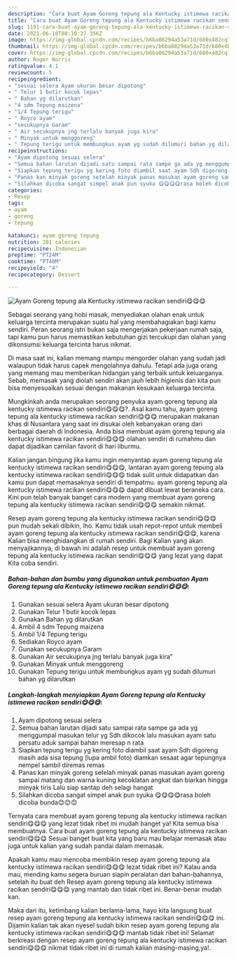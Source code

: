 ```yaml
---
description: "Cara buat Ayam Goreng tepung ala Kentucky istimewa racikan sendiri😋😋😋 Sederhana Untuk Jualan"
title: "Cara buat Ayam Goreng tepung ala Kentucky istimewa racikan sendiri😋😋😋 Sederhana Untuk Jualan"
slug: 1191-cara-buat-ayam-goreng-tepung-ala-kentucky-istimewa-racikan-sendiri-sederhana-untuk-jualan
date: 2021-06-10T08:10:27.356Z
image: https://img-global.cpcdn.com/recipes/b6ba08294a53a71d/680x482cq70/ayam-goreng-tepung-ala-kentucky-istimewa-racikan-sendiri😋😋😋-foto-resep-utama.jpg
thumbnail: https://img-global.cpcdn.com/recipes/b6ba08294a53a71d/680x482cq70/ayam-goreng-tepung-ala-kentucky-istimewa-racikan-sendiri😋😋😋-foto-resep-utama.jpg
cover: https://img-global.cpcdn.com/recipes/b6ba08294a53a71d/680x482cq70/ayam-goreng-tepung-ala-kentucky-istimewa-racikan-sendiri😋😋😋-foto-resep-utama.jpg
author: Roger Norris
ratingvalue: 4.1
reviewcount: 5
recipeingredient:
- "sesuai selera Ayam ukuran besar dipotong"
- " Telur 1 butir kocok lepas"
- " Bahan yg dilarutkan"
- "4 sdm Tepung maizena"
- "1/4 Tepung terigu"
- " Royco ayam"
- "secukupnya Garam"
- " Air secukupnya jng terlalu banyak juga kira"
- " Minyak untuk menggoreng"
- " Tepung terigu untuk membungkus ayam yg sudah dilumuri bahan yg dilarutkan"
recipeinstructions:
- "Ayam dipotong sesuai selera"
- "Semua bahan larutan dijadi satu sampai rata sampe ga ada yg menggumpal masukan telur yg Sdh dikocok lalu masukan ayam satu persatu aduk sampai bahan meresap n rata"
- "Siapkan tepung terigu yg kering foto diambil saat ayam Sdh digoreng masih ada sisa tepung (lupa ambil foto) diamkan sesaat agar tepungnya nempel sambil diremas remas"
- "Panas kan minyak goreng setelah minyak panas masukan ayam goreng sampai matang dan warna kuning kecoklatan angkat dan biarkan hingga minyak tiris Lalu siap santap deh selagi hangat"
- "Silahkan dicoba sangat simpel anak pun syuka 😋😋😋😋rasa boleh dicoba bunda😊😊😊"
categories:
- Resep
tags:
- ayam
- goreng
- tepung

katakunci: ayam goreng tepung 
nutrition: 281 calories
recipecuisine: Indonesian
preptime: "PT24M"
cooktime: "PT40M"
recipeyield: "4"
recipecategory: Dessert

---
```



![Ayam Goreng tepung ala Kentucky istimewa racikan sendiri😋😋😋](https://img-global.cpcdn.com/recipes/b6ba08294a53a71d/680x482cq70/ayam-goreng-tepung-ala-kentucky-istimewa-racikan-sendiri😋😋😋-foto-resep-utama.jpg)

Sebagai seorang yang hobi masak, menyediakan olahan enak untuk keluarga tercinta merupakan suatu hal yang membahagiakan bagi kamu sendiri. Peran seorang istri bukan saja mengerjakan pekerjaan rumah saja, tapi kamu pun harus memastikan kebutuhan gizi tercukupi dan olahan yang dikonsumsi keluarga tercinta harus nikmat.

Di masa  saat ini, kalian memang mampu mengorder olahan yang sudah jadi walaupun tidak harus capek mengolahnya dahulu. Tetapi ada juga orang yang memang mau memberikan hidangan yang terbaik untuk keluarganya. Sebab, memasak yang diolah sendiri akan jauh lebih higienis dan kita pun bisa menyesuaikan sesuai dengan makanan kesukaan keluarga tercinta. 



Mungkinkah anda merupakan seorang penyuka ayam goreng tepung ala kentucky istimewa racikan sendiri😋😋😋?. Asal kamu tahu, ayam goreng tepung ala kentucky istimewa racikan sendiri😋😋😋 merupakan makanan khas di Nusantara yang saat ini disukai oleh kebanyakan orang dari berbagai daerah di Indonesia. Anda bisa membuat ayam goreng tepung ala kentucky istimewa racikan sendiri😋😋😋 olahan sendiri di rumahmu dan dapat dijadikan camilan favorit di hari liburmu.

Kalian jangan bingung jika kamu ingin menyantap ayam goreng tepung ala kentucky istimewa racikan sendiri😋😋😋, lantaran ayam goreng tepung ala kentucky istimewa racikan sendiri😋😋😋 tidak sulit untuk didapatkan dan kamu pun dapat memasaknya sendiri di tempatmu. ayam goreng tepung ala kentucky istimewa racikan sendiri😋😋😋 dapat dibuat lewat beraneka cara. Kini pun telah banyak banget cara modern yang membuat ayam goreng tepung ala kentucky istimewa racikan sendiri😋😋😋 semakin nikmat.

Resep ayam goreng tepung ala kentucky istimewa racikan sendiri😋😋😋 pun mudah sekali dibikin, lho. Kamu tidak usah repot-repot untuk membeli ayam goreng tepung ala kentucky istimewa racikan sendiri😋😋😋, karena Kalian bisa menghidangkan di rumah sendiri. Bagi Kalian yang akan menyajikannya, di bawah ini adalah resep untuk membuat ayam goreng tepung ala kentucky istimewa racikan sendiri😋😋😋 yang lezat yang dapat Kita coba sendiri.

<!--inarticleads1-->

##### Bahan-bahan dan bumbu yang digunakan untuk pembuatan Ayam Goreng tepung ala Kentucky istimewa racikan sendiri😋😋😋:

1. Gunakan sesuai selera Ayam ukuran besar dipotong
1. Gunakan  Telur 1 butir kocok lepas
1. Gunakan  Bahan yg dilarutkan
1. Ambil 4 sdm Tepung maizena
1. Ambil 1/4 Tepung terigu
1. Sediakan  Royco ayam
1. Gunakan secukupnya Garam
1. Gunakan  Air secukupnya jng terlalu banyak juga kira”
1. Gunakan  Minyak untuk menggoreng
1. Gunakan  Tepung terigu untuk membungkus ayam yg sudah dilumuri bahan yg dilarutkan




<!--inarticleads2-->

##### Langkah-langkah menyiapkan Ayam Goreng tepung ala Kentucky istimewa racikan sendiri😋😋😋:

1. Ayam dipotong sesuai selera
1. Semua bahan larutan dijadi satu sampai rata sampe ga ada yg menggumpal masukan telur yg Sdh dikocok lalu masukan ayam satu persatu aduk sampai bahan meresap n rata
1. Siapkan tepung terigu yg kering foto diambil saat ayam Sdh digoreng masih ada sisa tepung (lupa ambil foto) diamkan sesaat agar tepungnya nempel sambil diremas remas
1. Panas kan minyak goreng setelah minyak panas masukan ayam goreng sampai matang dan warna kuning kecoklatan angkat dan biarkan hingga minyak tiris Lalu siap santap deh selagi hangat
1. Silahkan dicoba sangat simpel anak pun syuka 😋😋😋😋rasa boleh dicoba bunda😊😊😊




Ternyata cara membuat ayam goreng tepung ala kentucky istimewa racikan sendiri😋😋😋 yang lezat tidak ribet ini mudah banget ya! Kita semua bisa membuatnya. Cara buat ayam goreng tepung ala kentucky istimewa racikan sendiri😋😋😋 Sesuai banget buat kita yang baru mau belajar memasak atau juga untuk kalian yang sudah pandai dalam memasak.

Apakah kamu mau mencoba membikin resep ayam goreng tepung ala kentucky istimewa racikan sendiri😋😋😋 lezat tidak ribet ini? Kalau anda mau, mending kamu segera buruan siapin peralatan dan bahan-bahannya, setelah itu buat deh Resep ayam goreng tepung ala kentucky istimewa racikan sendiri😋😋😋 yang mantab dan tidak ribet ini. Benar-benar mudah kan. 

Maka dari itu, ketimbang kalian berlama-lama, hayo kita langsung buat resep ayam goreng tepung ala kentucky istimewa racikan sendiri😋😋😋 ini. Dijamin kalian tak akan nyesel sudah bikin resep ayam goreng tepung ala kentucky istimewa racikan sendiri😋😋😋 mantab tidak ribet ini! Selamat berkreasi dengan resep ayam goreng tepung ala kentucky istimewa racikan sendiri😋😋😋 nikmat tidak ribet ini di rumah kalian masing-masing,ya!.

